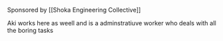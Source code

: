 Sponsored by [[Shoka Engineering Collective]]

Aki works here as weell and is a adminstratiuve worker who deals with all the boring tasks